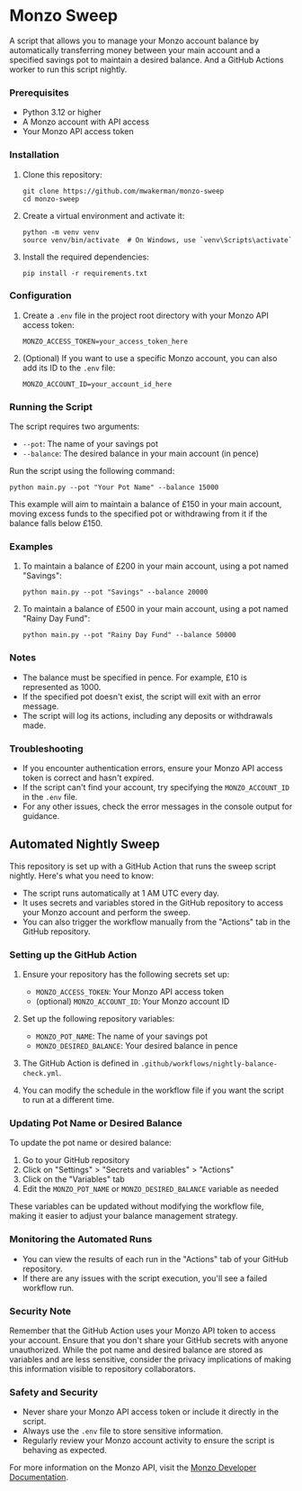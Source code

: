 # Monzo Sweep

A script that allows you to manage your Monzo account balance by automatically transferring money between your main account and a specified savings pot to maintain a desired balance. And a GitHub Actions worker to run this script nightly.

### Prerequisites

- Python 3.12 or higher
- A Monzo account with API access
- Your Monzo API access token

### Installation

1. Clone this repository:
   ```
   git clone https://github.com/mwakerman/monzo-sweep
   cd monzo-sweep
   ```

2. Create a virtual environment and activate it:
   ```
   python -m venv venv
   source venv/bin/activate  # On Windows, use `venv\Scripts\activate`
   ```

3. Install the required dependencies:
   ```
   pip install -r requirements.txt
   ```

### Configuration

1. Create a `.env` file in the project root directory with your Monzo API access token:
   ```
   MONZO_ACCESS_TOKEN=your_access_token_here
   ```

2. (Optional) If you want to use a specific Monzo account, you can also add its ID to the `.env` file:
   ```
   MONZO_ACCOUNT_ID=your_account_id_here
   ```

### Running the Script

The script requires two arguments:
- `--pot`: The name of your savings pot
- `--balance`: The desired balance in your main account (in pence)

Run the script using the following command:

```
python main.py --pot "Your Pot Name" --balance 15000
```

This example will aim to maintain a balance of £150 in your main account, moving excess funds to the specified pot or withdrawing from it if the balance falls below £150.

### Examples

1. To maintain a balance of £200 in your main account, using a pot named "Savings":
   ```
   python main.py --pot "Savings" --balance 20000
   ```

2. To maintain a balance of £500 in your main account, using a pot named "Rainy Day Fund":
   ```
   python main.py --pot "Rainy Day Fund" --balance 50000
   ```

### Notes

- The balance must be specified in pence. For example, £10 is represented as 1000.
- If the specified pot doesn't exist, the script will exit with an error message.
- The script will log its actions, including any deposits or withdrawals made.

### Troubleshooting

- If you encounter authentication errors, ensure your Monzo API access token is correct and hasn't expired.
- If the script can't find your account, try specifying the `MONZO_ACCOUNT_ID` in the `.env` file.
- For any other issues, check the error messages in the console output for guidance.

## Automated Nightly Sweep

This repository is set up with a GitHub Action that runs the sweep script nightly. Here's what you need to know:

- The script runs automatically at 1 AM UTC every day.
- It uses secrets and variables stored in the GitHub repository to access your Monzo account and perform the sweep.
- You can also trigger the workflow manually from the "Actions" tab in the GitHub repository.

### Setting up the GitHub Action

1. Ensure your repository has the following secrets set up:
   - `MONZO_ACCESS_TOKEN`: Your Monzo API access token
   - (optional) `MONZO_ACCOUNT_ID`: Your Monzo account ID

2. Set up the following repository variables:
   - `MONZO_POT_NAME`: The name of your savings pot
   - `MONZO_DESIRED_BALANCE`: Your desired balance in pence

3. The GitHub Action is defined in `.github/workflows/nightly-balance-check.yml`.

4. You can modify the schedule in the workflow file if you want the script to run at a different time.

### Updating Pot Name or Desired Balance

To update the pot name or desired balance:

1. Go to your GitHub repository
2. Click on "Settings" > "Secrets and variables" > "Actions"
3. Click on the "Variables" tab
4. Edit the `MONZO_POT_NAME` or `MONZO_DESIRED_BALANCE` variable as needed

These variables can be updated without modifying the workflow file, making it easier to adjust your balance management strategy.

### Monitoring the Automated Runs

- You can view the results of each run in the "Actions" tab of your GitHub repository.
- If there are any issues with the script execution, you'll see a failed workflow run.

### Security Note

Remember that the GitHub Action uses your Monzo API token to access your account. Ensure that you don't share your GitHub secrets with anyone unauthorized. While the pot name and desired balance are stored as variables and are less sensitive, consider the privacy implications of making this information visible to repository collaborators.

### Safety and Security

- Never share your Monzo API access token or include it directly in the script.
- Always use the `.env` file to store sensitive information.
- Regularly review your Monzo account activity to ensure the script is behaving as expected.

For more information on the Monzo API, visit the [Monzo Developer Documentation](https://docs.monzo.com/).